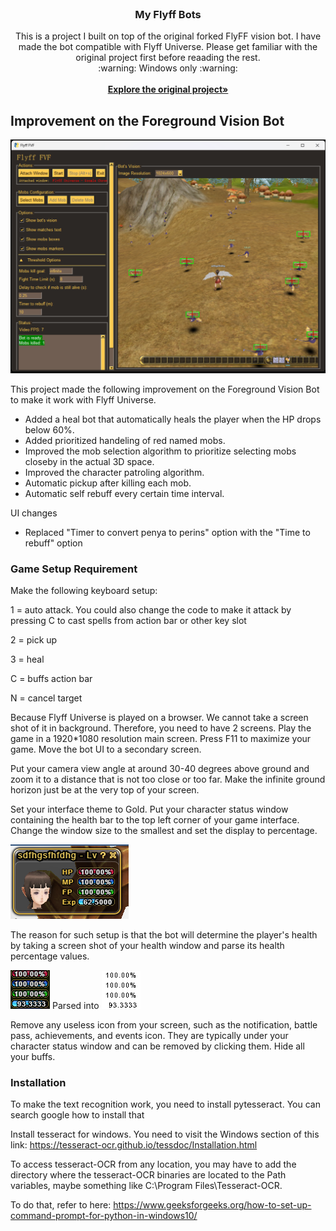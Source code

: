 <br />
<p align="center">
  <h3 align="center">My Flyff Bots</h3>

  <p align="center">
	This is a project I built on top of the original forked FlyFF vision bot. I have made the bot compatible with Flyff Universe.
	Please get familiar with the original project first before reaading the rest.
	<br />
	:warning: Windows only :warning:
    <br />
	<br />
    <a href="https://github.com/xandao-dev/flyff-bots"><strong>Explore the original project»</strong></a>
    <br />
  </p>
</p>

## Improvement on the Foreground Vision Bot

<img src="foreground_vision_bot/docs/newUI.png" alt="Flyff bot">

This project made the following improvement on the  Foreground Vision Bot to make it work with Flyff Universe. 
* Added a heal bot that automatically heals the player when the HP drops below 60%.
* Added prioritized handeling of red named mobs.
* Improved the mob selection algorithm to prioritize selecting mobs closeby in the actual 3D space.
* Improved the character patroling algorithm.
* Automatic pickup after killing each mob.
* Automatic self rebuff every certain time interval.
  
UI changes
* Replaced "Timer to convert penya to perins" option with the "Time to rebuff" option

### Game Setup Requirement
Make the following keyboard setup:

1 = auto attack. You could also change the code to make it attack by pressing C to cast spells from action bar or other key slot

2 = pick up

3 = heal

C = buffs action bar

N = cancel target

Because Flyff Universe is played on a browser. We cannot take a screen shot of it in background. Therefore, you need to have 2 screens. Play the game in a 1920*1080 resolution main screen. Press F11 to maximize your game. Move the bot UI to a secondary screen.

Put your camera view angle at around 30-40 degrees above ground and zoom it to a distance that is not too close or too far. Make the infinite ground horizon just be at the very top of your screen.

Set your interface theme to Gold. Put your character status window containing the health bar to the top left corner of your game interface. Change the window size to the smallest and set the display to percentage.

<img src="foreground_vision_bot/docs/Health_Window_Example.png" alt="Flyff bot">

The reason for such setup is that the bot will determine the player's health by taking a screen shot of your health window and parse its health percentage values.

<img src="foreground_vision_bot/docs/HealthBar_original.png" alt="Flyff bot">   Parsed into        <img src="foreground_vision_bot/docs/HealthBar_processed.png" alt="Flyff bot">

Remove any useless icon from your screen, such as the notification, battle pass, achievements, and events icon. They are typically under your character status window and can be removed by clicking them. Hide all your buffs.

### Installation

To make the text recognition work, you need to install pytesseract. You can search google how to install that

Install tesseract for windows. You need to visit the Windows section of this link:
https://tesseract-ocr.github.io/tessdoc/Installation.html

To access tesseract-OCR from any location, you may have to add the directory where the tesseract-OCR binaries are located to the Path variables, maybe something like C:\Program Files\Tesseract-OCR.

To do that, refer to here: https://www.geeksforgeeks.org/how-to-set-up-command-prompt-for-python-in-windows10/
